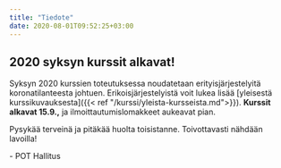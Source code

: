 ```yaml
---
title: "Tiedote"
date: 2020-08-01T09:52:25+03:00
---
```


## 2020 syksyn kurssit alkavat!

Syksyn 2020 kurssien toteutuksessa noudatetaan erityisjärjestelyitä koronatilanteesta johtuen. Erikoisjärjestelyistä voit lukea lisää [yleisestä kurssikuvauksesta]({{< ref "/kurssi/yleista-kursseista.md">}}). **Kurssit alkavat 15.9.,** ja ilmoittautumislomakkeet aukeavat pian.

Pysykää terveinä ja pitäkää huolta toisistanne. Toivottavasti nähdään lavoilla!

\-  POT Hallitus
